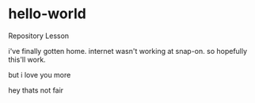 # hello-world
Repository Lesson

i've finally gotten home. internet wasn't working at snap-on. so hopefully this'll work.

but i love you more

hey thats not fair
